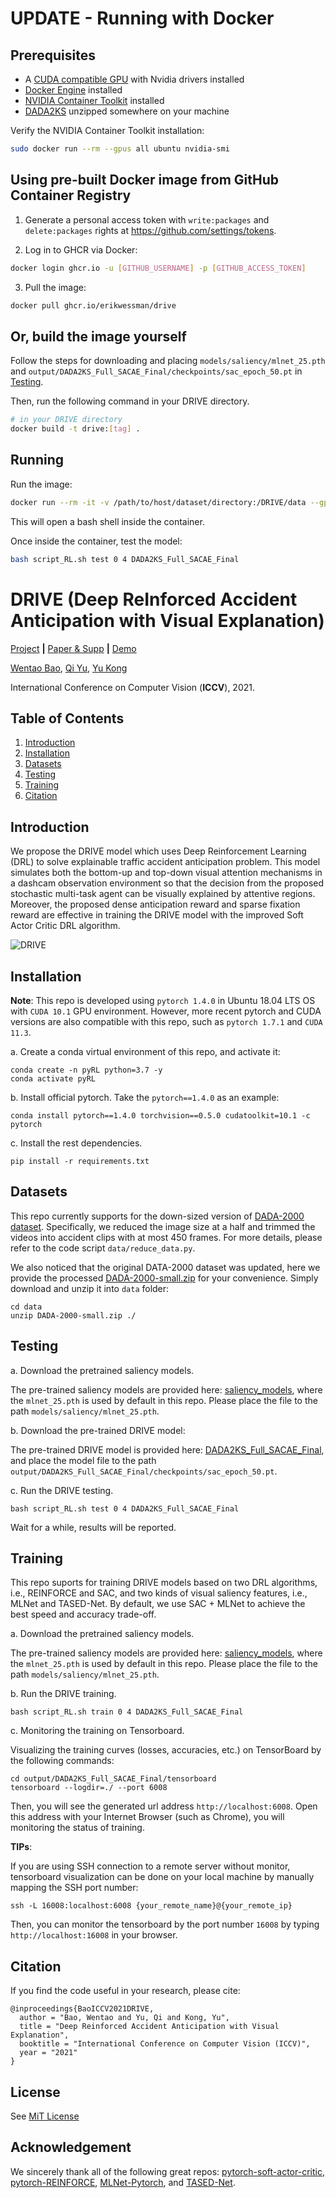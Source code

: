 # UPDATE - Running with Docker

## Prerequisites

- A [CUDA compatible GPU](https://developer.nvidia.com/cuda-gpus) with Nvidia drivers installed
- [Docker Engine](https://docs.docker.com/engine/install/) installed
- [NVIDIA Container Toolkit](https://docs.nvidia.com/datacenter/cloud-native/container-toolkit/latest/install-guide.html) installed
- [DADA2KS](https://drive.google.com/file/d/1o0TBvwp2UPBmhOsvsXRL1uJoCR4NK15X/view?usp=sharing) unzipped somewhere on your machine

Verify the NVIDIA Container Toolkit installation:

```bash
sudo docker run --rm --gpus all ubuntu nvidia-smi
```

## Using pre-built Docker image from GitHub Container Registry

1. Generate a personal access token with `write:packages` and `delete:packages` rights at https://github.com/settings/tokens.

2. Log in to GHCR via Docker:

```bash
docker login ghcr.io -u [GITHUB_USERNAME] -p [GITHUB_ACCESS_TOKEN]
```

3. Pull the image:

```bash
docker pull ghcr.io/erikwessman/drive
```

## Or, build the image yourself

Follow the steps for downloading and placing  `models/saliency/mlnet_25.pth` and `output/DADA2KS_Full_SACAE_Final/checkpoints/sac_epoch_50.pt` in [Testing](#testing). 

Then, run the following command in your DRIVE directory.

```bash
# in your DRIVE directory
docker build -t drive:[tag] .
```

## Running

Run the image:

```bash
docker run --rm -it -v /path/to/host/dataset/directory:/DRIVE/data --gpus all drive bash
```

This will open a bash shell inside the container.

Once inside the container, test the model:

```bash
bash script_RL.sh test 0 4 DADA2KS_Full_SACAE_Final
```

# DRIVE (**D**eep **R**e**I**nforced Accident Anticipation with **V**isual **E**xplanation)
[Project](https://www.rit.edu/actionlab/drive) **|** [Paper & Supp](https://arxiv.org/abs/2107.10189) **|** [Demo](https://www.youtube.com/watch?v=A3bTWejzUwM)

[Wentao Bao](https://cogito2012.github.io/homepage), 
[Qi Yu](https://www.rit.edu/mining/qi-yu), 
[Yu Kong](https://people.rit.edu/yukics/)

International Conference on Computer Vision (**ICCV**), 2021.

## Table of Contents
1. [Introduction](#introduction)
1. [Installation](#installation)
1. [Datasets](#datasets)
1. [Testing](#testing)
1. [Training](#training)
1. [Citation](#citation)

## Introduction

We propose the DRIVE model which uses Deep Reinforcement Learning (DRL) to solve explainable traffic accident anticipation problem. This model simulates both the bottom-up and top-down visual attention mechanisms in a dashcam observation environment so that the decision from the proposed stochastic multi-task agent can be visually explained by attentive regions. Moreover, the proposed dense anticipation reward and sparse fixation reward are effective in training the DRIVE model with the improved Soft Actor Critic DRL algorithm. 

![DRIVE](assets/DRIVE-framework.png)

## Installation

**Note**: This repo is developed using `pytorch 1.4.0` in Ubuntu 18.04 LTS OS with `CUDA 10.1` GPU environment. However, more recent pytorch and CUDA versions are also compatible with this repo, such as `pytorch 1.7.1` and `CUDA 11.3`.

a. Create a conda virtual environment of this repo, and activate it:

```shell
conda create -n pyRL python=3.7 -y
conda activate pyRL
```

b. Install official pytorch. Take the `pytorch==1.4.0` as an example:
```shell
conda install pytorch==1.4.0 torchvision==0.5.0 cudatoolkit=10.1 -c pytorch
```

c. Install the rest dependencies.
```shell
pip install -r requirements.txt
```

## Datasets

This repo currently supports for the down-sized version of [DADA-2000 dataset](https://github.com/JWFangit/LOTVS-DADA). Specifically, we reduced the image size at a half and trimmed the videos into accident clips with at most 450 frames. For more details, please refer to the code script `data/reduce_data.py`. 

We also noticed that the original DATA-2000 dataset was updated, here we provide the processed [DADA-2000-small.zip](https://drive.google.com/file/d/1o0TBvwp2UPBmhOsvsXRL1uJoCR4NK15X/view?usp=sharing) for your convenience. Simply download and unzip it into `data` folder:
```shell
cd data
unzip DADA-2000-small.zip ./
```

## Testing

a. Download the pretrained saliency models.

The pre-trained saliency models are provided here: [saliency_models](https://drive.google.com/drive/folders/1BcL3zMnj9qqwDobIq09yaaB0kbZDK8n8?usp=sharing), where the `mlnet_25.pth` is used by default in this repo. Please place the file to the path `models/saliency/mlnet_25.pth`.

b. Download the pre-trained DRIVE model:

The pre-trained DRIVE model is provided here: [DADA2KS_Full_SACAE_Final](https://drive.google.com/drive/folders/1MUdHWLNHH6Uf2g1d3XMc8oF3OlUi3ubh?usp=sharing), and place the model file to the path `output/DADA2KS_Full_SACAE_Final/checkpoints/sac_epoch_50.pt`. 

c. Run the DRIVE testing.
```shell
bash script_RL.sh test 0 4 DADA2KS_Full_SACAE_Final
```
Wait for a while, results will be reported.


## Training

This repo suports for training DRIVE models based on two DRL algorithms, i.e., REINFORCE and SAC, and two kinds of visual saliency features, i.e., MLNet and TASED-Net. By default, we use SAC + MLNet to achieve the best speed and accuracy trade-off.

a. Download the pretrained saliency models.

The pre-trained saliency models are provided here: [saliency_models](https://drive.google.com/drive/folders/1BcL3zMnj9qqwDobIq09yaaB0kbZDK8n8?usp=sharing), where the `mlnet_25.pth` is used by default in this repo. Please place the file to the path `models/saliency/mlnet_25.pth`.

b. Run the DRIVE training.
```shell
bash script_RL.sh train 0 4 DADA2KS_Full_SACAE_Final
```

c. Monitoring the training on Tensorboard.

Visualizing the training curves (losses, accuracies, etc.) on TensorBoard by the following commands:
```shell
cd output/DADA2KS_Full_SACAE_Final/tensorboard
tensorboard --logdir=./ --port 6008
```
Then, you will see the generated url address `http://localhost:6008`. Open this address with your Internet Browser (such as Chrome), you will monitoring the status of training.

**TIPs**:

If you are using SSH connection to a remote server without monitor, tensorboard visualization can be done on your local machine by manually mapping the SSH port number:
```shell
ssh -L 16008:localhost:6008 {your_remote_name}@{your_remote_ip}
```
Then, you can monitor the tensorboard by the port number `16008` by typing `http://localhost:16008` in your browser.


## Citation

If you find the code useful in your research, please cite:

    @inproceedings{BaoICCV2021DRIVE,
      author = "Bao, Wentao and Yu, Qi and Kong, Yu",
      title = "Deep Reinforced Accident Anticipation with Visual Explanation",
      booktitle = "International Conference on Computer Vision (ICCV)",
      year = "2021"
    }

## License

See [MiT License](/LICENSE)


## Acknowledgement

We sincerely thank all of the following great repos: [pytorch-soft-actor-critic](https://github.com/pranz24/pytorch-soft-actor-critic), [pytorch-REINFORCE](https://github.com/chingyaoc/pytorch-REINFORCE), [MLNet-Pytorch](https://github.com/immortal3/MLNet-Pytorch), and [TASED-Net](https://github.com/MichiganCOG/TASED-Net).
